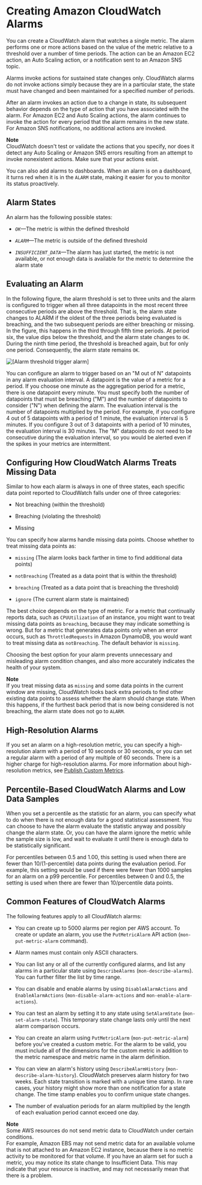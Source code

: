 # Creating Amazon CloudWatch Alarms<a name="AlarmThatSendsEmail"></a>

You can create a CloudWatch alarm that watches a single metric\. The alarm performs one or more actions based on the value of the metric relative to a threshold over a number of time periods\. The action can be an Amazon EC2 action, an Auto Scaling action, or a notification sent to an Amazon SNS topic\.

Alarms invoke actions for sustained state changes only\. CloudWatch alarms do not invoke actions simply because they are in a particular state, the state must have changed and been maintained for a specified number of periods\. 

After an alarm invokes an action due to a change in state, its subsequent behavior depends on the type of action that you have associated with the alarm\. For Amazon EC2 and Auto Scaling actions, the alarm continues to invoke the action for every period that the alarm remains in the new state\. For Amazon SNS notifications, no additional actions are invoked\.

**Note**  
CloudWatch doesn't test or validate the actions that you specify, nor does it detect any Auto Scaling or Amazon SNS errors resulting from an attempt to invoke nonexistent actions\. Make sure that your actions exist\.

You can also add alarms to dashboards\. When an alarm is on a dashboard, it turns red when it is in the `ALARM` state, making it easier for you to monitor its status proactively\.

## Alarm States<a name="alarm-states"></a>

An alarm has the following possible states:

+ *`OK`*—The metric is within the defined threshold

+ *`ALARM`*—The metric is outside of the defined threshold

+ *`INSUFFICIENT_DATA`*—The alarm has just started, the metric is not available, or not enough data is available for the metric to determine the alarm state

## Evaluating an Alarm<a name="alarm-evaluation"></a>

In the following figure, the alarm threshold is set to three units and the alarm is configured to trigger when all three datapoints in the most recent three consecutive periods are above the threshold\. That is, the alarm state changes to ALARM if the oldest of the three periods being evaluated is breaching, and the two subsequent periods are either breaching or missing\. In the figure, this happens in the third through fifth time periods\. At period six, the value dips below the threshold, and the alarm state changes to `OK`\. During the ninth time period, the threshold is breached again, but for only one period\. Consequently, the alarm state remains `OK`\.

![\[Alarm threshold trigger alarm\]](http://docs.aws.amazon.com/AmazonCloudWatch/latest/monitoring/images/alarm_graph.png)

You can configure an alarm to trigger based on an "M out of N" datapoints in any alarm evaluation interval\. A datapoint is the value of a metric for a period\. If you choose one minute as the aggregation period for a metric, there is one datapoint every minute\. You must specify both the number of datapoints that must be breaching \("M"\) and the number of datapoints to consider \("N"\) when defining the alarm\. The evaluation interval is the number of datapoints multiplied by the period\. For example, if you configure 4 out of 5 datapoints with a period of 1 minute, the evaluation interval is 5 minutes\. If you configure 3 out of 3 datapoints with a period of 10 minutes, the evaluation interval is 30 minutes\. The "M" datapoints do not need to be consecutive during the evaluation interval, so you would be alerted even if the spikes in your metrics are intermittent\.

## Configuring How CloudWatch Alarms Treats Missing Data<a name="alarms-and-missing-data"></a>

Similar to how each alarm is always in one of three states, each specific data point reported to CloudWatch falls under one of three categories:

+ Not breaching \(within the threshold\)

+ Breaching \(violating the threshold\)

+ Missing

You can specify how alarms handle missing data points\. Choose whether to treat missing data points as:

+ `missing` \(The alarm looks back farther in time to find additional data points\)

+ `notBreaching` \(Treated as a data point that is within the threshold\)

+ `breaching` \(Treated as a data point that is breaching the threshold\)

+ `ignore` \(The current alarm state is maintained\)

The best choice depends on the type of metric\. For a metric that continually reports data, such as `CPUUtilization` of an instance, you might want to treat missing data points as `breaching`, because they may indicate something is wrong\. But for a metric that generates data points only when an error occurs, such as `ThrottledRequests` in Amazon DynamoDB, you would want to treat missing data as `notBreaching`\. The default behavior is `missing`\.

Choosing the best option for your alarm prevents unnecessary and misleading alarm condition changes, and also more accurately indicates the health of your system\.

**Note**  
If you treat missing data as `missing` and some data points in the current window are missing, CloudWatch looks back extra periods to find other existing data points to assess whether the alarm should change state\. When this happens, if the furthest back period that is now being considered is not breaching, the alarm state does not go to `ALARM`\. 

## High\-Resolution Alarms<a name="high-resolution-alarms"></a>

 If you set an alarm on a high\-resolution metric, you can specify a high\-resolution alarm with a period of 10 seconds or 30 seconds, or you can set a regular alarm with a period of any multiple of 60 seconds\. There is a higher charge for high\-resolution alarms\. For more information about high\-resolution metrics, see [Publish Custom Metrics](publishingMetrics.md)\.

## Percentile\-Based CloudWatch Alarms and Low Data Samples<a name="percentiles-with-low-samples"></a>

When you set a percentile as the statistic for an alarm, you can specify what to do when there is not enough data for a good statistical assessment\. You can choose to have the alarm evaluate the statistic anyway and possibly change the alarm state\. Or, you can have the alarm ignore the metric while the sample size is low, and wait to evaluate it until there is enough data to be statistically significant\.

For percentiles between 0\.5 and 1\.00, this setting is used when there are fewer than 10/\(1\-percentile\) data points during the evaluation period\. For example, this setting would be used if there were fewer than 1000 samples for an alarm on a p99 percentile\. For percentiles between 0 and 0\.5, the setting is used when there are fewer than 10/percentile data points\.

## Common Features of CloudWatch Alarms<a name="common-features-of-alarms"></a>

The following features apply to all CloudWatch alarms:

+ You can create up to 5000 alarms per region per AWS account\. To create or update an alarm, you use the `PutMetricAlarm` API action \(`mon-put-metric-alarm` command\)\.

+ Alarm names must contain only ASCII characters\.

+ You can list any or all of the currently configured alarms, and list any alarms in a particular state using `DescribeAlarms` \(`mon-describe-alarms`\)\. You can further filter the list by time range\. 

+ You can disable and enable alarms by using `DisableAlarmActions` and `EnableAlarmActions` \(`mon-disable-alarm-actions` and `mon-enable-alarm-actions`\)\.

+ You can test an alarm by setting it to any state using `SetAlarmState` \(`mon-set-alarm-state`\)\. This temporary state change lasts only until the next alarm comparison occurs\.

+ You can create an alarm using `PutMetricAlarm` \(`mon-put-metric-alarm`\) before you've created a custom metric\. For the alarm to be valid, you must include all of the dimensions for the custom metric in addition to the metric namespace and metric name in the alarm definition\.

+ You can view an alarm's history using `DescribeAlarmHistory` \(`mon-describe-alarm-history`\)\. CloudWatch preserves alarm history for two weeks\. Each state transition is marked with a unique time stamp\. In rare cases, your history might show more than one notification for a state change\. The time stamp enables you to confirm unique state changes\.

+ The number of evaluation periods for an alarm multiplied by the length of each evaluation period cannot exceed one day\.

**Note**  
Some AWS resources do not send metric data to CloudWatch under certain conditions\.  
For example, Amazon EBS may not send metric data for an available volume that is not attached to an Amazon EC2 instance, because there is no metric activity to be monitored for that volume\. If you have an alarm set for such a metric, you may notice its state change to Insufficient Data\. This may indicate that your resource is inactive, and may not necessarily mean that there is a problem\.